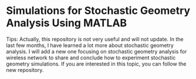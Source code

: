# Simulations for Stochastic Geometry Analysis Using MATLAB

Tips: Actually, this repository is not very useful and will not update. In the last few months, I have learned a lot more about stochastic geometry analysis. I will add a new one focusing on stochastic geometry analysis for wireless network to share and conclude how to experiment stochastic geometry simulations. If you are interested in this topic, you can follow the new repository.